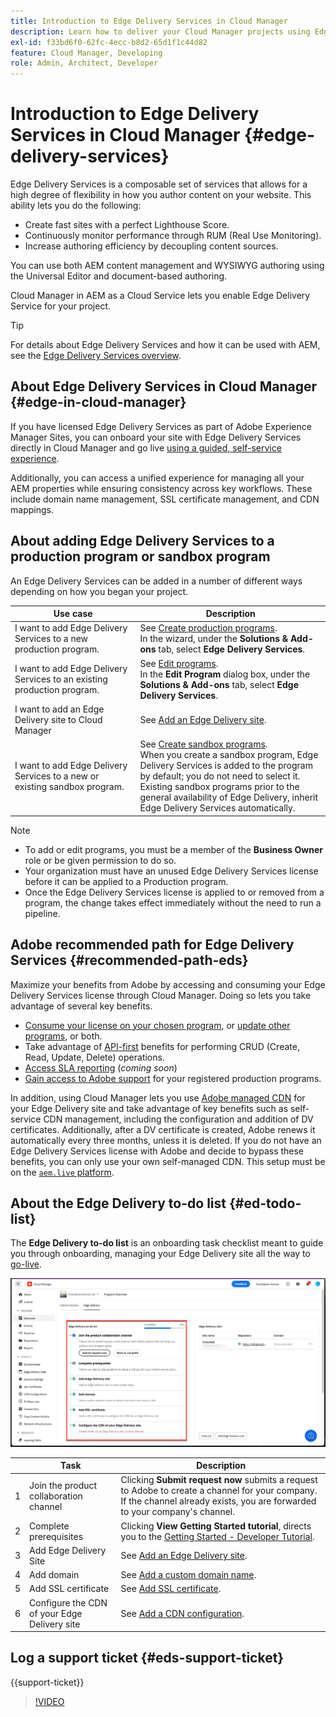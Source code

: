 ```yaml
---
title: Introduction to Edge Delivery Services in Cloud Manager
description: Learn how to deliver your Cloud Manager projects using Edge Delivery Services.
exl-id: f33bd6f0-62fc-4ecc-b8d2-65d1f1c44d82
feature: Cloud Manager, Developing
role: Admin, Architect, Developer
---
```


# Introduction to Edge Delivery Services in Cloud Manager {#edge-delivery-services}

Edge Delivery Services is a composable set of services that allows for a high degree of flexibility in how you author content on your website. This ability lets you do the following:

* Create fast sites with a perfect Lighthouse Score.
* Continuously monitor performance through RUM (Real Use Monitoring).
* Increase authoring efficiency by decoupling content sources.

You can use both AEM content management and WYSIWYG authoring using the Universal Editor and document-based authoring.

Cloud Manager in AEM as a Cloud Service lets you enable Edge Delivery Service for your project.

>[!TIP]
>
>For details about Edge Delivery Services and how it can be used with AEM, see the [Edge Delivery Services overview](/help/edge/overview.md).

## About Edge Delivery Services in Cloud Manager {#edge-in-cloud-manager}

If you have licensed Edge Delivery Services as part of Adobe Experience Manager Sites, you can onboard your site with Edge Delivery Services directly in Cloud Manager and go live [using a guided, self-service experience](/help/implementing/cloud-manager/managing-code/private-repositories.md).

Additionally, you can access a unified experience for managing all your AEM properties while ensuring consistency across key workflows. These include domain name management, SSL certificate management, and CDN mappings.

## About adding Edge Delivery Services to a production program or sandbox program

An Edge Delivery Services can be added in a number of different ways depending on how you began your project.

| Use case | Description |
| --- | --- |
| I want to add Edge Delivery Services to a new production program. | See [Create production programs](/help/implementing/cloud-manager/getting-access-to-aem-in-cloud/creating-production-programs.md).<br>In the wizard, under the **Solutions & Add-ons** tab, select **Edge Delivery Services**. |
| I want to add Edge Delivery Services to an existing production program. | See [Edit programs](/help/implementing/cloud-manager/getting-access-to-aem-in-cloud/editing-programs.md).<br>In the **Edit Program** dialog box, under the **Solutions & Add-ons** tab, select **Edge Delivery Services**. |
| I want to add an Edge Delivery site to Cloud Manager | See [Add an Edge Delivery site](/help/implementing/cloud-manager/edge-delivery/add-edge-delivery-site.md). |
| I want to add Edge Delivery Services to a new or existing sandbox program. | See [Create sandbox programs](/help/implementing/cloud-manager/getting-access-to-aem-in-cloud/creating-sandbox-programs.md).<br>When you create a sandbox program, Edge Delivery Services is added to the program by default; you do not need to select it.<br>Existing sandbox programs prior to the general availability of Edge Delivery, inherit Edge Delivery Services automatically. |

>[!NOTE]
>
>* To add or edit programs, you must be a member of the **Business Owner** role or be given permission to do so.
>* Your organization must have an unused Edge Delivery Services license before it can be applied to a Production program.
>* Once the Edge Delivery Services license is applied to or removed from a program, the change takes effect immediately without the need to run a pipeline.

## Adobe recommended path for Edge Delivery Services {#recommended-path-eds}

Maximize your benefits from Adobe by accessing and consuming your Edge Delivery Services license through Cloud Manager. Doing so lets you take advantage of several key benefits.

* [Consume your license on your chosen program](/help/implementing/cloud-manager/edge-delivery/add-edge-delivery-site.md), or [update other programs](/help/implementing/cloud-manager/edge-delivery/manage-edge-delivery-sites.md), or both.
* Take advantage of [API-first](https://developer.adobe.com/experience-cloud/experience-manager-apis/) benefits for performing CRUD (Create, Read, Update, Delete) operations.
* [Access SLA reporting](/help/implementing/cloud-manager/sla-reporting.md) (*coming soon*)
* [Gain access to Adobe support](/help/edge/overview.md#support-ticket) for your registered production programs.

In addition, using Cloud Manager lets you use [Adobe managed CDN](/help/implementing/dispatcher/cdn.md#aem-managed-cdn) for your Edge Delivery site and take advantage of key benefits such as self-service CDN management, including the configuration and addition of DV certificates. Additionally, after a DV certificate is created, Adobe renews it automatically every three months, unless it is deleted. If you do not have an Edge Delivery Services license with Adobe and decide to bypass these benefits, you can only use your own self-managed CDN. This setup must be on the [`aem.live` platform](https://www.aem.live/docs/go-live-checklist#cdn-configuration).

## About the Edge Delivery to-do list {#ed-todo-list}

The **Edge Delivery to-do list** is an onboarding task checklist meant to guide you through onboarding, managing your Edge Delivery site all the way to [go-live](/help/journey-onboarding/go-live-checklist.md).

![Edge Delivery site to-do list](/help/implementing/cloud-manager/assets/cm-eds-todo-list.png)

|   | Task  | Description |
| --- | --- | --- |
| 1 | Join the product collaboration channel | Clicking **Submit request now** submits a request to Adobe to create a channel for your company. If the channel already exists, you are forwarded to your company's channel. |
| 2 | Complete prerequisites | Clicking **View Getting Started tutorial**, directs you to the [Getting Started - Developer Tutorial](https://www.aem.live/developer/tutorial). |
| 3 | Add Edge Delivery Site | See [Add an Edge Delivery site](#eds-add-site). |
| 4 | Add domain | See [Add a custom domain name](/help/implementing/cloud-manager/custom-domain-names/add-custom-domain-name.md). |
| 5 | Add SSL certificate | See [Add SSL certificate](/help/implementing/cloud-manager/managing-ssl-certifications/add-ssl-certificate.md). |
| 6 | Configure the CDN of your Edge Delivery site | See [Add a CDN configuration](#add-cdn). |

<!-- &#x2460; for "1" inside circle -->

## Log a support ticket {#eds-support-ticket}

{{support-ticket}}

>[!VIDEO](https://video.tv.adobe.com/v/3428020?learn=on)

